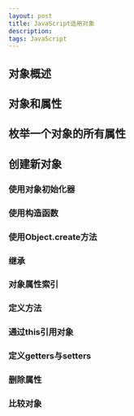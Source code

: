 ```yaml
---
layout: post
title: JavaScript适用对象
description: 
tags: JavaScript
---
```


## 对象概述



## 对象和属性



## 枚举一个对象的所有属性



## 创建新对象

### 使用对象初始化器

### 使用构造函数

### 使用Object.create方法

### 继承

### 对象属性索引

### 定义方法

### 通过this引用对象

### 定义getters与setters

### 删除属性

### 比较对象



